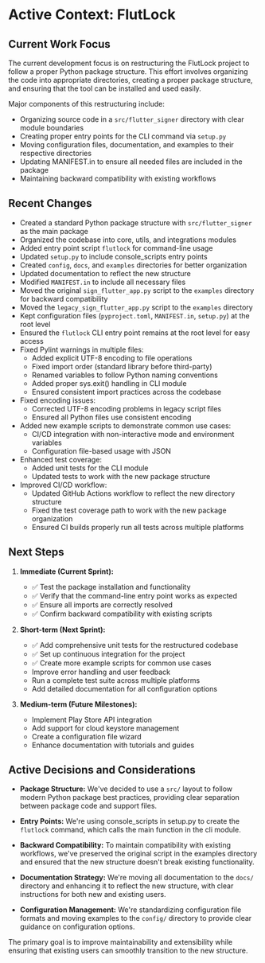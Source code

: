 # Active Context: FlutLock

## Current Work Focus

The current development focus is on restructuring the FlutLock project to follow a proper Python package structure. This effort involves organizing the code into appropriate directories, creating a proper package structure, and ensuring that the tool can be installed and used easily.

Major components of this restructuring include:

- Organizing source code in a `src/flutter_signer` directory with clear module boundaries
- Creating proper entry points for the CLI command via `setup.py`
- Moving configuration files, documentation, and examples to their respective directories
- Updating MANIFEST.in to ensure all needed files are included in the package
- Maintaining backward compatibility with existing workflows

## Recent Changes

- Created a standard Python package structure with `src/flutter_signer` as the main package
- Organized the codebase into core, utils, and integrations modules
- Added entry point script `flutlock` for command-line usage
- Updated `setup.py` to include console_scripts entry points
- Created `config`, `docs`, and `examples` directories for better organization
- Updated documentation to reflect the new structure
- Modified `MANIFEST.in` to include all necessary files
- Moved the original `sign_flutter_app.py` script to the `examples` directory for backward compatibility
- Moved the `legacy_sign_flutter_app.py` script to the `examples` directory
- Kept configuration files (`pyproject.toml`, `MANIFEST.in`, `setup.py`) at the root level
- Ensured the `flutlock` CLI entry point remains at the root level for easy access
- Fixed Pylint warnings in multiple files:
  - Added explicit UTF-8 encoding to file operations
  - Fixed import order (standard library before third-party)
  - Renamed variables to follow Python naming conventions
  - Added proper sys.exit() handling in CLI module
  - Ensured consistent import practices across the codebase
- Fixed encoding issues:
  - Corrected UTF-8 encoding problems in legacy script files
  - Ensured all Python files use consistent encoding
- Added new example scripts to demonstrate common use cases:
  - CI/CD integration with non-interactive mode and environment variables
  - Configuration file-based usage with JSON
- Enhanced test coverage:
  - Added unit tests for the CLI module
  - Updated tests to work with the new package structure
- Improved CI/CD workflow:
  - Updated GitHub Actions workflow to reflect the new directory structure
  - Fixed the test coverage path to work with the new package organization
  - Ensured CI builds properly run all tests across multiple platforms

## Next Steps

1. **Immediate (Current Sprint):**

   - ✅ Test the package installation and functionality
   - ✅ Verify that the command-line entry point works as expected
   - ✅ Ensure all imports are correctly resolved
   - ✅ Confirm backward compatibility with existing scripts

2. **Short-term (Next Sprint):**

   - ✅ Add comprehensive unit tests for the restructured codebase
   - ✅ Set up continuous integration for the project
   - ✅ Create more example scripts for common use cases
   - Improve error handling and user feedback
   - Run a complete test suite across multiple platforms
   - Add detailed documentation for all configuration options

3. **Medium-term (Future Milestones):**
   - Implement Play Store API integration
   - Add support for cloud keystore management
   - Create a configuration file wizard
   - Enhance documentation with tutorials and guides

## Active Decisions and Considerations

- **Package Structure:** We've decided to use a `src/` layout to follow modern Python package best practices, providing clear separation between package code and support files.

- **Entry Points:** We're using console_scripts in setup.py to create the `flutlock` command, which calls the main function in the cli module.

- **Backward Compatibility:** To maintain compatibility with existing workflows, we've preserved the original script in the examples directory and ensured that the new structure doesn't break existing functionality.

- **Documentation Strategy:** We're moving all documentation to the `docs/` directory and enhancing it to reflect the new structure, with clear instructions for both new and existing users.

- **Configuration Management:** We're standardizing configuration file formats and moving examples to the `config/` directory to provide clear guidance on configuration options.

The primary goal is to improve maintainability and extensibility while ensuring that existing users can smoothly transition to the new structure.
